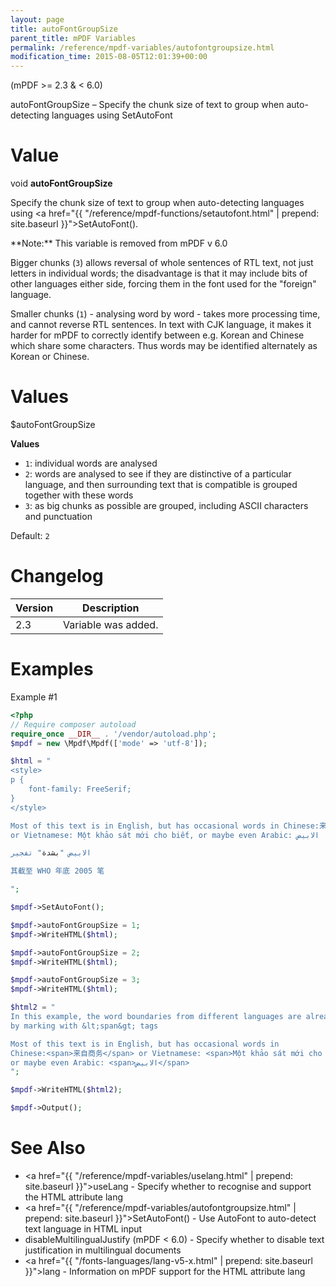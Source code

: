 ```yaml
---
layout: page
title: autoFontGroupSize
parent_title: mPDF Variables
permalink: /reference/mpdf-variables/autofontgroupsize.html
modification_time: 2015-08-05T12:01:39+00:00
---
```


(mPDF >= 2.3 & < 6.0)

autoFontGroupSize – Specify the chunk size of text to group when auto-detecting languages using SetAutoFont

# Value

void **autoFontGroupSize**

Specify the chunk size of text to group when auto-detecting languages using
<a href="{{ "/reference/mpdf-functions/setautofont.html" | prepend: site.baseurl }}">SetAutoFont()</a>.

<div class="alert alert-danger" role="alert" markdown="1">
  **Note:** This variable is removed from mPDF v 6.0
</div>

Bigger chunks (`3`) allows reversal of whole sentences of RTL text, not just letters in individual words; the disadvantage
is that it may include bits of other languages either side, forcing them in the font used for the "foreign" language.

Smaller chunks (`1`) - analysing word by word - takes more processing time, and cannot reverse RTL sentences. In text with
CJK language, it makes it harder for mPDF to correctly identify between e.g. Korean and Chinese which share some
characters. Thus words may be identified alternately as Korean or Chinese.

# Values

<span class="parameter">$autoFontGroupSize</span>

**Values**

* `1`: individual words are analysed
* `2`: words are analysed to see if they are distinctive of a particular language, and then surrounding text that is
  compatible is grouped together with these words
* `3`: as big chunks as possible are grouped, including ASCII characters and punctuation

Default: `2`

# Changelog

<table class="table">
<thead>
<tr>
  <th>Version</th>
  <th>Description</th>
</tr>
</thead>
<tbody>
<tr>
  <td>2.3</td>
  <td>Variable was added.</td>
</tr>
</tbody>
</table>

# Examples

Example #1

```php
<?php
// Require composer autoload
require_once __DIR__ . '/vendor/autoload.php';
$mpdf = new \Mpdf\Mpdf(['mode' => 'utf-8']);

$html = "
<style>
p { 
    font-family: FreeSerif; 
}
</style>

Most of this text is in English, but has occasional words in Chinese:来自商务 
or Vietnamese: Một khảo sát mới cho biết, or maybe even Arabic: الابيض

الابيض "بشدة" تفجير

其截至 WHO 年底 2005 笔

";

$mpdf->SetAutoFont();

$mpdf->autoFontGroupSize = 1;
$mpdf->WriteHTML($html);

$mpdf->autoFontGroupSize = 2;
$mpdf->WriteHTML($html);

$mpdf->autoFontGroupSize = 3;
$mpdf->WriteHTML($html);

$html2 = "
In this example, the word boundaries from different languages are already defined 
by marking with &lt;span&gt; tags

Most of this text is in English, but has occasional words in 
Chinese:<span>来自商务</span> or Vietnamese: <span>Một khảo sát mới cho biết</span>, 
or maybe even Arabic: <span>الابيض</span>
";

$mpdf->WriteHTML($html2);

$mpdf->Output();

```

# See Also

- <a href="{{ "/reference/mpdf-variables/uselang.html" | prepend: site.baseurl }}">useLang</a> - Specify whether to recognise and support the HTML attribute lang
- <a href="{{ "/reference/mpdf-variables/autofontgroupsize.html" | prepend: site.baseurl }}">SetAutoFont()</a> - Use AutoFont to auto-detect text language in HTML input
- disableMultilingualJustify (mPDF < 6.0) - Specify whether to disable text justification in multilingual documents
- <a href="{{ "/fonts-languages/lang-v5-x.html" | prepend: site.baseurl }}">lang</a> - Information on mPDF support for the HTML attribute lang
